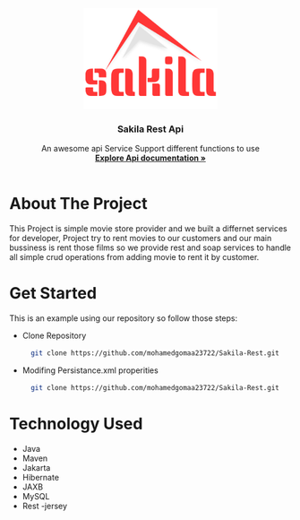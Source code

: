 <br />
<div align="center">
  <a href="https://github.com/othneildrew/Best-README-Template">
    <img src="images/logo.png" alt="Logo" width="240" height="180">
  </a>

  <h3 align="center">Sakila Rest Api</h3>

  <p align="center">
    An awesome api Service Support different functions to use
    <br />
    <a href="https://github.com/othneildrew/Best-README-Template"><strong>Explore Api documentation »</strong></a>
    <br />
    <br />
  </p>
</div>

# About The Project
This Project is simple movie store provider and we built a differnet services for developer, Project try to rent movies to our customers and 
our main bussiness is rent those films so we provide rest and soap services to handle all simple crud operations from adding movie to rent it by
customer.

# Get Started
This is an example using our repository so follow those steps:

- Clone Repository

  ```sh
    git clone https://github.com/mohamedgomaa23722/Sakila-Rest.git
  ``` 

- Modifing Persistance.xml properities
  ```sh
    git clone https://github.com/mohamedgomaa23722/Sakila-Rest.git
  ``` 


# Technology Used
- Java
- Maven
- Jakarta
- Hibernate
- JAXB 
- MySQL
- Rest
-jersey
